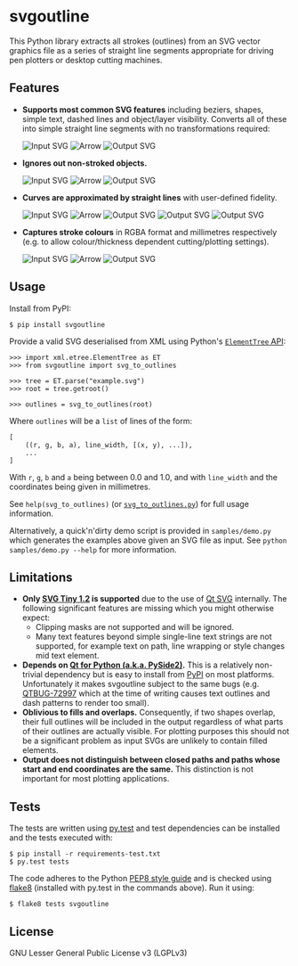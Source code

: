 svgoutline
==========

This Python library extracts all strokes (outlines) from an SVG vector graphics
file as a series of straight line segments appropriate for driving pen plotters
or desktop cutting machines.


Features
--------

* **Supports most common SVG features** including beziers, shapes, simple text,
  dashed lines and object/layer visibility. Converts all of these
  into simple straight line segments with no transformations required:
  
  ![Input SVG](./samples/basic_sample_input_text_as_outlines_for_readme.svg)
  ![Arrow](./samples/arrow.svg)
  ![Output SVG](./samples/basic_sample_output.svg)
* **Ignores out non-stroked objects.**
  
  ![Input SVG](./samples/outline_only_sample_input.svg)
  ![Arrow](./samples/arrow.svg)
  ![Output SVG](./samples/outline_only_sample_output.svg)
* **Curves are approximated by straight lines** with user-defined fidelity.
  
  ![Input SVG](./samples/curve_resolution_sample_input.svg)
  ![Arrow](./samples/arrow.svg)
  ![Output SVG](./samples/curve_resolution_sample_output_0.2.svg)
  ![Output SVG](./samples/curve_resolution_sample_output_1.0.svg)
  ![Output SVG](./samples/curve_resolution_sample_output_5.0.svg)
* **Captures stroke colours** in RGBA format and millimetres respectively (e.g.
  to allow colour/thickness dependent cutting/plotting settings).
  
  ![Input SVG](./samples/colours_sample_input.svg)
  ![Arrow](./samples/arrow.svg)
  ![Output SVG](./samples/colours_sample_output.svg)


Usage
-----

Install from PyPI:

    $ pip install svgoutline

Provide a valid SVG deserialised from XML using Python's [`ElementTree`
API](https://docs.python.org/3/library/xml.etree.elementtree.html):

    >>> import xml.etree.ElementTree as ET
    >>> from svgoutline import svg_to_outlines
    
    >>> tree = ET.parse("example.svg")
    >>> root = tree.getroot()
    
    >>> outlines = svg_to_outlines(root)

Where `outlines` will be a `list` of lines of the form:

    [
        ((r, g, b, a), line_width, [(x, y), ...]),
        ...
    ]

With `r`, `g`, `b` and `a` being between 0.0 and 1.0, and with `line_width` and
the coordinates being given in millimetres.

See `help(svg_to_outlines)` (or
[`svg_to_outlines.py`](./svgoutline/svg_to_outlines.py)) for full usage
information.

Alternatively, a quick'n'dirty demo script is provided in `samples/demo.py`
which generates the examples above given an SVG file as input. See `python
samples/demo.py --help` for more information.


Limitations
-----------

* **Only [SVG Tiny 1.2](https://www.w3.org/TR/SVGTiny12/) is supported** due to the
  use of [Qt SVG](http://doc.qt.io/qt-5/qtsvg-index.html) internally. The
  following significant features are missing which you might otherwise expect:
  * Clipping masks are not supported and will be ignored.
  * Many text features beyond simple single-line text strings are not
    supported, for example text on path, line wrapping or style changes mid
    text element.
* **Depends on [Qt for Python (a.k.a.
  PySide2)](https://wiki.qt.io/Qt_for_Python).**  This is a relatively
  non-trivial dependency but is easy to install from
  [PyPI](https://pypi.org/project/PySide2/) on most platforms. Unfortunately it
  makes svgoutline subject to the same bugs (e.g.
  [QTBUG-72997](https://bugreports.qt.io/browse/QTBUG-72997) which at the time
  of writing causes text outlines and dash patterns to render too small).
* **Oblivious to fills and overlaps.** Consequently, if two shapes overlap,
  their full outlines will be included in the output regardless of what parts
  of their outlines are actually visible. For plotting purposes this should not
  be a significant problem as input SVGs are unlikely to contain filled
  elements.
* **Output does not distinguish between closed paths and paths whose start and
  end coordinates are the same.** This distinction is not important for most
  plotting applications.


Tests
-----

The tests are written using [py.test](https://docs.pytest.org/en/latest/) and
test dependencies can be installed and the tests executed with:

    $ pip install -r requirements-test.txt
    $ py.test tests

The code adheres to the Python [PEP8 style
guide](https://www.python.org/dev/peps/pep-0008/) and is checked using
[flake8](http://flake8.pycqa.org/en/latest/) (installed with py.test in the
commands above). Run it using:

    $ flake8 tests svgoutline


License
-------

GNU Lesser General Public License v3 (LGPLv3)
